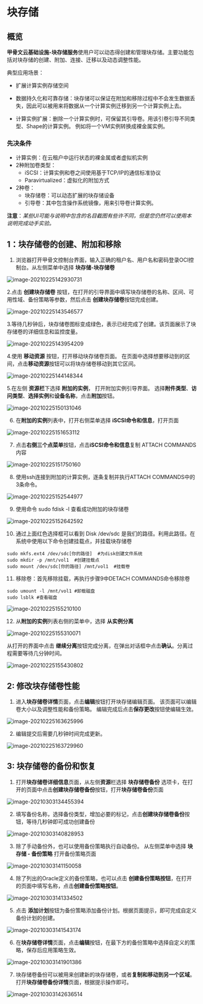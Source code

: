 # 块存储

## 概览

**甲骨文云基础设施-块存储服务**使用户可以动态得创建和管理块存储。主要功能包括对块存储的创建、附加、连接、迁移以及动态调整性能。

典型应用场景：

- 扩展计算实例存储空间

- 数据持久化和可靠存储：块存储可以保证在附加和移除过程中不会发生数据丢失，因此可以被用来将数据从一个计算实例迁移到另一个计算实例上去。
- 计算实例扩展：删除一个计算实例时，可保留其引导卷。用该引卷引导不同类型、Shape的计算实例。 例如将一个VM实例转换成裸金属实例。



### 先决条件

- 计算实例：在云租户中运行状态的裸金属或者虚拟机实例
- 2种附加卷类型：
  - iSCSI：计算实例和卷之间使用基于TCP/IP的通信标准协议
  - Paravirtualized：虚拟化的附加方式
- 2种卷：
  - 块存储卷：可以动态扩展的块存储设备
  - 引导卷：其中包含操作系统镜像，用来引导卷计算实例。


**注意**：*某些UI可能与说明中包含的名目截图有些许不同，但是您仍然可以使用本说明完成动手实验。*




## 1：块存储卷的创建、附加和移除

1. 浏览器打开甲骨文控制台界面，输入正确的租户名、用户名和密码登录OCI控制台。从左侧菜单中选择 **块存储-块存储卷**

![image-20210225142930731](images/image-20210225142930731.png)

2.点击 **创建块存储卷** 按钮，在打开的引导界面中填写块存储卷的名称、区间、可用性域、备份策略等参数，然后点击 **创建块存储卷**按钮完成创建。

![image-20210225143546577](images/image-20210225143546577.png)

3.等待几秒钟后，块存储卷图标变成绿色，表示已经完成了创建。该页面展示了块存储卷的详细信息和监控度量。

![image-20210225143954209](images/image-20210225143954209.png)

4.使用 **移动资源** 按钮，打开移动块存储卷页面。 在页面中选择想要移动到的区间，点击**移动资源**按钮可以将块存储卷移动到其它区间。

![image-20210225144148344](images/image-20210225144148344.png)

5.在左侧 **资源栏**下选择 **附加的实例**， 打开附加实例引导界面。 选择**附件类型**、**访问类型**、**选择实例**和**设备名称**，点击**附加**按钮。

![image-20210225150131046](images/image-20210225150131046.png)

6. 在**附加的实例**列表中，打开右侧菜单选择 **iSCSI命令和信息**，打开页面

![image-20210225151653112](images/image-20210225151653112.png)

7. 点击**右侧三个点菜单**按钮，点击**iSCSI命令和信息**复制 ATTACH COMMANDS内容

![image-20210225151750160](images/image-20210225151750160.png)

8. 使用ssh连接到附加的计算实例，逐条复制并执行ATTACH COMMANDS中的3条命令。

![image-20210225152544977](images/image-20210225152544977.png)

9. 使用命令 sudo fdisk -l 查看成功附加的块存储卷

![image-20210225152642592](images/image-20210225152642592.png)

10. 通过上面红色选择框可以看到 Disk /dev/sdc 是我们的路径。利用此路径。在系统中使用以下命令创建挂载点，并挂载块存储卷

```shell
sudo mkfs.ext4 /dev/sdc[你的路径]  #为disk创建文件系统
sudo mkdir -p /mnt/vol1  #创建挂载点
sudo mount /dev/sdc[你的路径] /mnt/vol1  #挂载卷
```

11. 移除卷：首先移除挂载，再执行步骤9中DETACH COMMANDS命令移除卷

```shell
sudo umount -l /mnt/vol1 #卸载磁盘
sudo lsblk #查看磁盘
```

![image-20210225155210100](images/image-20210225155210100.png)

12. 从**附加的实例**列表右侧的菜单中，选择 **从实例分离**

![image-20210225155310071](images/image-20210225155310071.png)

从打开的界面中点击 **继续分离**按钮完成分离，在弹出对话框中点击**确认**。分离过程需要等待几分钟时间。

![image-20210225155430802](images/image-20210225155430802.png)



## 2: 修改块存储卷性能

1. 进入**块存储卷详情**页面，点击**编辑**按钮打开块存储编辑页面。 该页面可以编辑卷大小以及调整性能和备份策略。 编辑完成后点击**保存更改**按钮使编辑生效。

![image-20210225163625996](images/image-20210225163625996.png)

2. 编辑提交后需要几秒钟时间完成更新。

![image-20210225163729960](images/image-20210225163729960.png)


## 3: 块存储卷的备份和恢复

1. 打开**块存储卷详细信息**页面，从左侧**资源**栏选择 **块存储卷备份** 选项卡，在打开的页面中点击**创建块存储卷备份**按钮，打开**块存储卷备份**页面

![image-20210303134455394](images/image-20210303134455394.png)

2. 填写备份名称，选择备份类型，增加必要的标记，点击**创建块存储卷备份**按钮，等待几秒钟即可成功创建备份

![image-20210303140828953](images/image-20210303140828953.png)

3. 除了手动备份外，也可以使用备份策略执行自动备份。 从左侧菜单中选择 **块存储 - 备份策略** 打开备份策略页面

![image-20210303141150058](images/image-20210303141150058.png)

4. 除了列出的Oracle定义的备份策略，也可以点击 **创建备份策略按钮**，在打开的页面中填写名称，点击**创建备份策略按钮**。

![image-20210303141334502](images/image-20210303141334502.png)

5. 点击 **添加计划**按钮为备份策略添加备份计划。根据页面提示，即可完成自定义备份计划的创建。

![image-20210303141543174](images/image-20210303141543174.png)

6. 在**块存储卷详情**页面，点击**编辑**按钮，在最下方的备份策略中选择自定义的策略，保存后应用策略生效。

![image-20210303141901386](images/image-20210303141901386.png)

7. 块存储卷备份可以被用来创建新的块存储卷，或者**复制和移动到另一个区域**。 打开**块存储卷备份详情**页面，根据提示操作即可。

![image-20210303142636514](images/image-20210303142636514.png)
